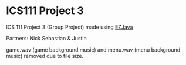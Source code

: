 # ICS111 Project 3

ICS 111 Project 3 (Group Project) made using [EZJava](http://www2.hawaii.edu/~dylank/ics111/index.html)

Partners: Nick Sebastian & Justin

game.wav (game background music) and menu.wav (menu background music) removed due to file size.
